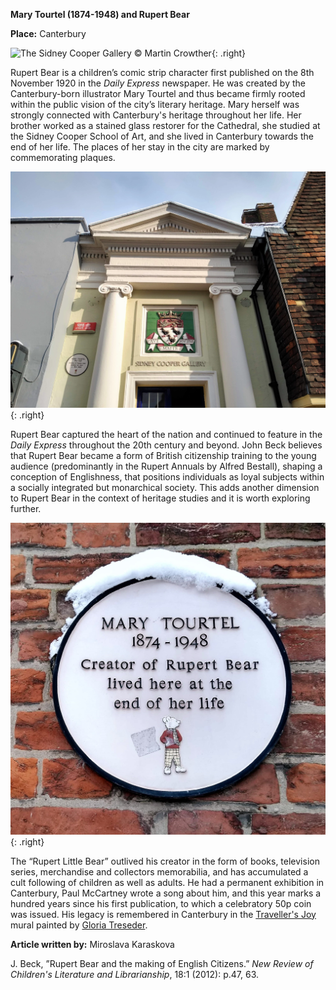 **Mary Tourtel (1874-1948) and Rupert Bear**

**Place:** Canterbury

![The Sidney Cooper Gallery © Martin Crowther](21c/images/rupertbearMJC.jpg){: .right}

Rupert Bear is a children’s comic strip character first published on the 8th November 1920 in the _Daily Express_ newspaper.  He was created by the Canterbury-born illustrator Mary Tourtel and thus became firmly rooted within the public vision of the city’s literary heritage. Mary herself was strongly connected with Canterbury's heritage throughout her life. Her brother worked as a stained glass restorer for the Cathedral, she studied at the Sidney Cooper School of Art, and she lived in Canterbury towards the end of her life. The places of her stay in the city are marked by commemorating plaques.  

![The Sidney Cooper Gallery © Martin Crowther](20c/images/sidneycooper.JPG){: .right}

Rupert Bear captured the heart of the nation and continued to feature in the _Daily Express_ throughout the 20th century and beyond. John Beck believes that Rupert Bear became a form of British citizenship training to the young audience (predominantly in the Rupert Annuals by Alfred Bestall), shaping a conception of Englishness, that positions individuals as loyal subjects within a socially integrated but monarchical society.  This adds another dimension to Rupert Bear in the context of heritage studies and it is worth exploring further. 

![Chaucer Hotel © Martin Crowther](20c/images/chaucerhotel.JPG){: .right}

The “Rupert Little Bear” outlived his creator in the form of books, television series, merchandise and collectors memorabilia, and has accumulated a cult following of children as well as adults.  He had a permanent exhibition in Canterbury, Paul McCartney wrote a song about him, and this year marks a hundred years since his first publication, to which a celebratory 50p coin was issued. His legacy is remembered in Canterbury in the [Traveller's Joy](/21c/21c-travellers-joy) mural painted by [Gloria Treseder](https://www.gtreseder.com/).

**Article written by:** Miroslava Karaskova

J. Beck, ”Rupert Bear and the making of English Citizens.” _New Review of Children's Literature and Librarianship_, 18:1 (2012): p.47, 63.
